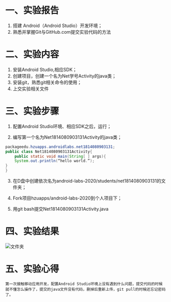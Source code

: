 # 一、实验报告

1. 搭建 Android（Android Studio）开发环境；
2. 熟悉并掌握Git与GitHub.com提交实验代码的方法

# 二、实验内容

1. 安装Android Studio,相应SDK；
2. 创建项目，创建一个名为Net学号Activity的java类；
3. 安装git，熟悉git相关命令的使用；
4. 上交实验相关文件  

# 三、实验步骤

1. 配置Android Studio环境、相应SDK之后，运行；

2. 编写第一个名为Net1814080903131Activity的java类；
```java
packageedu.hzuapps.androidlabs.net1814080903131;
public class Net1814080903131Activity{
	public static void main(String[ ] args){
    System.out.println(“hello world.”);
}
}
```
3. 在D盘中创建依次名为android-labs-2020/students/net1814080903131的文件夹；

4. Fork项目hzuapps/android-labs-2020到个人项目下；

5. 用git bash提交Net1814080903131Activity.java  

# 四、实验结果

![文件夹]()

# 五、实验心得

	第一次接触移动应用开发，配置Android Studio环境上没有遇到什么问题，提交代码的时候就不懂怎么操作了，提交的java文件没有代码，删掉后重新上传，git pull的时候还忘记密码了。
